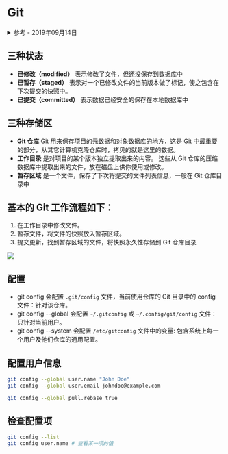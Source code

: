 # Git

<details>
<summary>参考 - 2019年09月14日</summary>

- [代码合并：Merge、Rebase 的选择](https://github.com/geeeeeeeeek/git-recipes/wiki/5.1-%E4%BB%A3%E7%A0%81%E5%90%88%E5%B9%B6%EF%BC%9AMerge%E3%80%81Rebase-%E7%9A%84%E9%80%89%E6%8B%A9)
- [git book](https://git-scm.com/book/en/v2) [[中文]](https://git-scm.com/book/zh/v2)

</details>

## 三种状态

- **已修改（modified）** 表示修改了文件，但还没保存到数据库中
- **已暂存（staged）** 表示对一个已修改文件的当前版本做了标记，使之包含在下次提交的快照中。
- **已提交（committed）** 表示数据已经安全的保存在本地数据库中

## 三种存储区

- **Git 仓库** Git 用来保存项目的元数据和对象数据库的地方，这是 Git 中最重要的部分，从其它计算机克隆仓库时，拷贝的就是这里的数据。
- **工作目录** 是对项目的某个版本独立提取出来的内容。 这些从 Git 仓库的压缩数据库中提取出来的文件，放在磁盘上供你使用或修改。
- **暂存区域** 是一个文件，保存了下次将提交的文件列表信息，一般在 Git 仓库目录中

## 基本的 Git 工作流程如下：

1. 在工作目录中修改文件。
2. 暂存文件，将文件的快照放入暂存区域。
3. 提交更新，找到暂存区域的文件，将快照永久性存储到 Git 仓库目录

![](https://git-scm.com/book/en/v2/images/areas.png)

## 配置

- git config 会配置 `.git/config` 文件，当前使用仓库的 Git 目录中的 config 文件：针对该仓库。
- git config --global 会配置 `~/.gitconfig` 或 `~/.config/git/config` 文件：只针对当前用户。
- git config --system 会配置 `/etc/gitconfig` 文件中的变量: 包含系统上每一个用户及他们仓库的通用配置。

## 配置用户信息

```bash
git config --global user.name "John Doe"
git config --global user.email johndoe@example.com

git config --global pull.rebase true
```

## 检查配置项

```bash
git config --list
git config user.name # 查看某一项的值
```
